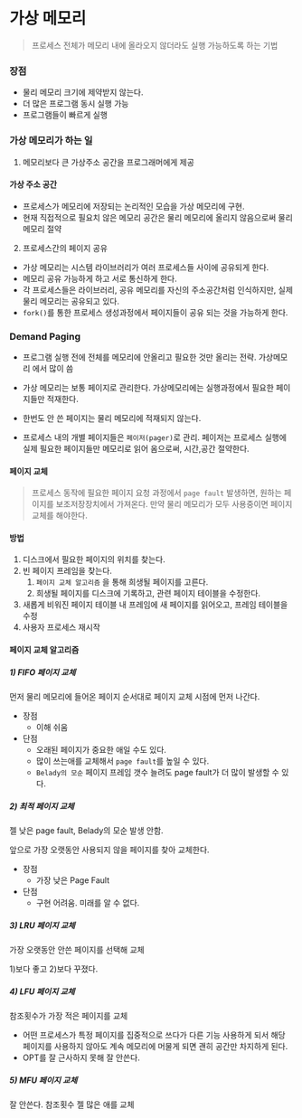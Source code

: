 # 가상 메모리

> 프로세스 전체가 메모리 내에 올라오지 않더라도 실행 가능하도록 하는 기법

### 장점

- 물리 메모리 크기에 제약받지 않는다.
- 더 많은 프로그램 동시 실행 가능
- 프로그램들이 빠르게 실행



### 가상 메모리가 하는 일

1. 메모리보다 큰 가상주소 공간을 프로그래머에게 제공

#### 가상 주소 공간

- 프로세스가 메모리에 저장되는 논리적인 모습을 가상 메모리에 구현.
- 현재 직접적으로 필요치 않은 메모리 공간은 물리 메모리에 올리지 않음으로써 물리 메모리 절약



2. 프로세스간의 페이지 공유

- 가상 메모리는 시스템 라이브러리가 여러 프로세스들 사이에 공유되게 한다.
- 메모리 공유 가능하게 하고 서로 통신하게 한다.
- 각 프로세스들은 라이브러리, 공유 메모리를 자신의 주소공간처럼 인식하지만, 실제 물리 메모리는 공유되고 있다.
- `fork()`를 통한 프로세스 생성과정에서 페이지들이 공유 되는 것을 가능하게 한다.



### Demand Paging

- 프로그램 실행 전에 전체를 메모리에 안올리고 필요한 것만 올리는 전략. 가상메모리 에서 많이 씀
- 가상 메모리는 보통 페이지로 관리한다. 가상메모리에는 실행과정에서 필요한 페이지들만 적재한다.

- 한번도 안 쓴 페이지는 물리 메모리에 적재되지 않는다.

- 프로세스 내의 개별 페이지들은 `페이저(pager)`로 관리. 페이저는 프로세스 실행에 실제 필요한 페이지들만 메모리로 읽어 옴으로써, 시간,공간 절약한다.

#### 페이지 교체

> 프로세스 동작에 필요한 페이지 요청 과정에서 `page fault` 발생하면, 원하는 페이지를 보조저장장치에서 가져온다. 만약 물리 메모리가 모두 사용중이면 페이지 교체를 해야한다.

#### 방법

1. 디스크에서 필요한 페이지의 위치를 찾는다.
2. 빈 페이지 프레임을 찾는다.
   1. `페이지 교체 알고리즘` 을 통해 희생될 페이지를 고른다.
   2. 희생될 페이지를 디스크에 기록하고, 관련 페이지 테이블을 수정한다.
3. 새롭게 비워진 페이지 테이블 내 프레임에 새 페이지를 읽어오고, 프레임 테이블을 수정
4. 사용자 프로세스 재시작

#### 페이지 교체 알고리즘

##### 1) FIFO 페이지 교체

먼저 물리 메모리에 들어온 페이지 순서대로 페이지 교체 시점에 먼저 나간다.

- 장점
  - 이해 쉬움
- 단점
  - 오래된 페이지가 중요한 애일 수도 있다.
  - 많이 쓰는애를 교체해서 `page fault`를 높일 수 있다.
  - `Belady의 모순` 페이지 프레임 갯수 늘려도 page fault가 더 많이 발생할 수 있다.

##### 2) 최적 페이지 교체

젤 낮은 page fault, Belady의 모순 발생 안함.

앞으로 가장 오랫동안 사용되지 않을 페이지를 찾아 교체한다.

- 장점
  - 가장 낮은 Page Fault
- 단점
  - 구현 어려움. 미래를 알 수 없다.

##### 3) LRU 페이지 교체

가장 오랫동안 안쓴 페이지를 선택해 교체

1)보다 좋고 2)보다 꾸졌다.

##### 4) LFU 페이지 교체

참조횟수가 가장 적은 페이지를 교체

- 어떤 프로세스가 특정 페이지를 집중적으로 쓰다가 다른 기능 사용하게 되서 해당 페이지를 사용하지 않아도 계속 메모리에 머물게 되면 괜히 공간만 차지하게 된다.
- OPT를 잘 근사하지 못해 잘 안쓴다.

##### 5) MFU 페이지 교체

잘 안쓴다. 참조횟수 젤 많은 애를 교체



